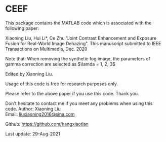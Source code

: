 # CEEF
This package contains the MATLAB code which is associated with the following paper:

Xiaoning Liu, Hui Li*, Ce Zhu "Joint Contrast Enhancement and Exposure Fusion for
Real-World Image Dehazing". 
This manuscript submitted to IEEE Transactions on Multimedia, Dec. 2020

Note that: When removing the synthetic fog image, the parameters of gamma correction are selected as $\lamda = 1, 2, 3$

Edited by Xiaoning Liu.   

Usage of this code is free for research purposes only. 

Please refer to the above paper if you use this code. Thank you.


Don't hesitate to contact me if you meet any problems when using this code.
Author: Xiaoning Liu                                                            
Email: liuxiaoning2016@sina.com

Github: https://github.com/hangxiaotian

Last update: 29-Aug-2021
